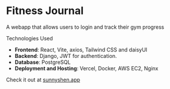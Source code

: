 # Fitness Journal

A webapp that allows users to login and track their gym progress

Technologies Used

-   **Frontend**: React, Vite, axios, Tailwind CSS and daisyUI
-   **Backend**: Django, JWT for authentication.
-   **Database**: PostgreSQL
-   **Deployment and Hosting**: Vercel, Docker, AWS EC2, Nginx

Check it out at [sunnyshen.app](https://www.sunnyshen.app)
